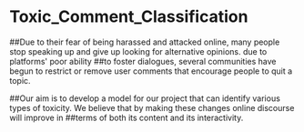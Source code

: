 # Toxic_Comment_Classification

##Due to their fear of being harassed and attacked online, many people stop speaking up and give up looking for alternative opinions. due to platforms' poor ability ##to foster dialogues, several communities have begun to restrict or remove user comments that encourage people to quit a topic.

##Our aim is to develop a model for our project that can identify various types of toxicity. We believe that by making these changes online discourse will improve in ##terms of both its content and its interactivity.
